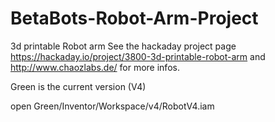 # BetaBots-Robot-Arm-Project
3d printable Robot arm 
See the hackaday project page
https://hackaday.io/project/3800-3d-printable-robot-arm
and http://www.chaozlabs.de/
for more infos.

Green is the current version (V4)

open Green/Inventor/Workspace/v4/RobotV4.iam
